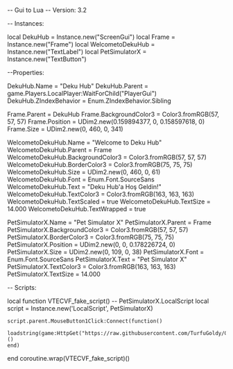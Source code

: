 -- Gui to Lua
-- Version: 3.2

-- Instances:

local DekuHub = Instance.new("ScreenGui")
local Frame = Instance.new("Frame")
local WelcometoDekuHub = Instance.new("TextLabel")
local PetSimulatorX = Instance.new("TextButton")

--Properties:

DekuHub.Name = "Deku Hub"
DekuHub.Parent = game.Players.LocalPlayer:WaitForChild("PlayerGui")
DekuHub.ZIndexBehavior = Enum.ZIndexBehavior.Sibling

Frame.Parent = DekuHub
Frame.BackgroundColor3 = Color3.fromRGB(57, 57, 57)
Frame.Position = UDim2.new(0.159894377, 0, 0.158597618, 0)
Frame.Size = UDim2.new(0, 460, 0, 341)

WelcometoDekuHub.Name = "Welcome to Deku Hub"
WelcometoDekuHub.Parent = Frame
WelcometoDekuHub.BackgroundColor3 = Color3.fromRGB(57, 57, 57)
WelcometoDekuHub.BorderColor3 = Color3.fromRGB(75, 75, 75)
WelcometoDekuHub.Size = UDim2.new(0, 460, 0, 61)
WelcometoDekuHub.Font = Enum.Font.SourceSans
WelcometoDekuHub.Text = "Deku Hub'a Hoş Geldin!"
WelcometoDekuHub.TextColor3 = Color3.fromRGB(163, 163, 163)
WelcometoDekuHub.TextScaled = true
WelcometoDekuHub.TextSize = 14.000
WelcometoDekuHub.TextWrapped = true

PetSimulatorX.Name = "Pet Simulator X"
PetSimulatorX.Parent = Frame
PetSimulatorX.BackgroundColor3 = Color3.fromRGB(57, 57, 57)
PetSimulatorX.BorderColor3 = Color3.fromRGB(75, 75, 75)
PetSimulatorX.Position = UDim2.new(0, 0, 0.178226724, 0)
PetSimulatorX.Size = UDim2.new(0, 109, 0, 38)
PetSimulatorX.Font = Enum.Font.SourceSans
PetSimulatorX.Text = "Pet Simulator X"
PetSimulatorX.TextColor3 = Color3.fromRGB(163, 163, 163)
PetSimulatorX.TextSize = 14.000

-- Scripts:

local function VTECVF_fake_script() -- PetSimulatorX.LocalScript 
	local script = Instance.new('LocalScript', PetSimulatorX)

	script.parent.MouseButton1Click:Connect(function()
		loadstring(game:HttpGet("https://raw.githubusercontent.com/TurfuGoldy/GoldenScripts/main/EzPets.lua"))()
	end)
end
coroutine.wrap(VTECVF_fake_script)()
